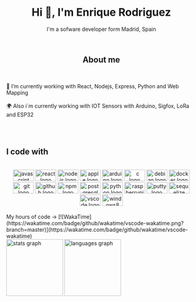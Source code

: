<div align="center">
<h1 align="center">Hi 👋, I'm Enrique Rodriguez</h1>
<p align="center">I'm a sofware developer form Madrid, Spain</p>
</div>
<br clear="both">

<h2 align="center">About me</h2>
<br clear="both">
<p align="left">🌱 I’m currently working with React, Nodejs, Express, Python and Web Mapping<br><br>🌍 Also i´m currently working with IOT Sensors with Arduino, Sigfox, LoRa and ESP32<br><br></p>

<br clear="both">
<h2 align="left">I code with</h2>
<br clear="both">
<div align="center">
  <img src="https://cdn.jsdelivr.net/gh/devicons/devicon/icons/javascript/javascript-original.svg" height="30" width="55" alt="javascript logo"  />
  <img src="https://cdn.jsdelivr.net/gh/devicons/devicon/icons/react/react-original.svg" height="30" width="55" alt="react logo"  />
  <img src="https://cdn.jsdelivr.net/gh/devicons/devicon/icons/nodejs/nodejs-original.svg" height="30" width="55" alt="nodejs logo"  />
  <img src="https://cdn.jsdelivr.net/gh/devicons/devicon/icons/apple/apple-original.svg" height="30" width="55" alt="apple logo"  />
  <img src="https://cdn.jsdelivr.net/gh/devicons/devicon/icons/arduino/arduino-original-wordmark.svg" height="30" width="55" alt="arduino logo"  />
  <img src="https://cdn.jsdelivr.net/gh/devicons/devicon/icons/c/c-original.svg" height="30" width="55" alt="c logo"  />
  <img src="https://cdn.jsdelivr.net/gh/devicons/devicon/icons/debian/debian-original.svg" height="30" width="55" alt="debian logo"  />
  <img src="https://cdn.jsdelivr.net/gh/devicons/devicon/icons/docker/docker-original.svg" height="30" width="55" alt="docker logo"  />
  <img src="https://cdn.jsdelivr.net/gh/devicons/devicon/icons/git/git-original-wordmark.svg" height="30" width="55" alt="git logo"  />
  <img src="https://cdn.jsdelivr.net/gh/devicons/devicon/icons/github/github-original.svg" height="30" width="55" alt="github logo"  />
  <img src="https://cdn.jsdelivr.net/gh/devicons/devicon/icons/npm/npm-original-wordmark.svg" height="30" width="55" alt="npm logo"  />
  <img src="https://cdn.jsdelivr.net/gh/devicons/devicon/icons/postgresql/postgresql-original.svg" height="30" width="55" alt="postgresql logo"  />
  <img src="https://cdn.jsdelivr.net/gh/devicons/devicon/icons/python/python-original.svg" height="30" width="55" alt="python logo"  />
  <img src="https://cdn.jsdelivr.net/gh/devicons/devicon/icons/raspberrypi/raspberrypi-original.svg" height="30" width="55" alt="raspberrypi logo"  />
  <img src="https://cdn.jsdelivr.net/gh/devicons/devicon/icons/putty/putty-original.svg" height="30" width="55" alt="putty logo"  />
  <img src="https://cdn.jsdelivr.net/gh/devicons/devicon/icons/sequelize/sequelize-original.svg" height="30" width="55" alt="sequelize logo"  />
  <img src="https://cdn.jsdelivr.net/gh/devicons/devicon/icons/vscode/vscode-original.svg" height="30" width="55" alt="vscode logo"  />
  <img src="https://cdn.jsdelivr.net/gh/devicons/devicon/icons/windows8/windows8-original.svg" height="30" width="55" alt="windows8 logo"  />
</div>

<br clear="both">
My hours of code ->
[![WakaTime](https://wakatime.com/badge/github/wakatime/vscode-wakatime.png?branch=master)](https://wakatime.com/badge/github/wakatime/vscode-wakatime)

<br clear="both">
<div align="left">
  <img src="https://github-readme-stats.vercel.app/api?hide_title=true&hide_rank=true&show_icons=true&include_all_commits=true&count_private=true&disable_animations=true&theme=algolia&locale=en&hide_border=true&username=enriquetecfan11" height="150" alt="stats graph"  />
  <img src="https://github-readme-stats.vercel.app/api/top-langs?locale=es&hide_title=true&layout=compact&card_width=320&langs_count=10&theme=algolia&hide_border=true&username=enriquetecfan11" height="150" alt="languages graph"  />
</div>
